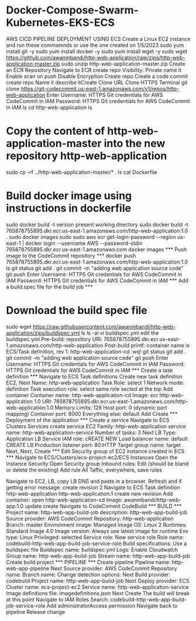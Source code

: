 # Docker-Compose-Swarm-Kubernetes-EKS-ECS







AWS CICD PIPELINE DEPLOYMENT USING ECS
Create a Linux EC2 instance and run these commamnds or use the one created on 1/5/2023
sudo yum install git -y
sudo yum install docker -y
sudo yum install wget -y
sudo wget https://github.com/awanmbandi/http-web-application/raw/zips/http-web-application-master.zip
sudo unzip http-web-application-master.zip
	Create an ECR Repository
Navigate to ECR
create repo
Visibility: Private
name it <http-web-application>
Enable scan on push
Disable Encryption
Create repo
	Create a code commit
create repo
Name it <http-web-application>
describe itCreate
Clone URL
Clone HTTPS
Terminal
git clone https://git-codecommit.us-east-1.amazonaws.com/v1/repos/http-web-application
Enter Username: HTTPS Git credentials for AWS CodeCommit in IAM
Password: HTTPS Git credentials for AWS CodeCommit in IAM
ls
cd http-web-application
ls
# Copy the content of http-web-application-master into the new repository http-web-application
sudo cp -rf ../http-web-application-master/* .
ls
cat Dockerfile
# Build docker image using instructions in dockerfile
sudo docker build -t <ecr repo URI> version present working directory
sudo docker build -t 765878755895.dkr.ecr.us-east-1.amazonaws.com/http-web-application:1.0 .
sudo docker images
sudo sudo
aws ecr get-login-password --region us-east-1 | docker login --username AWS --password-stdin 765878755895.dkr.ecr.us-east-1.amazonaws.com
docker images
	*** Push image to the CodeCommit repository ***
docker push 765878755895.dkr.ecr.us-east-1.amazonaws.com/http-web-application:1.0
ls
git status
git add .
git commit -m "adding web application source code"
git push
Enter Username: HTTPS Git credentials for AWS CodeCommit in IAM
Password: HTTPS Git credentials for AWS CodeCommit in IAM
	*** Add a build.spec file for the build job ***
# Download the build spec file
sudo wget https://raw.githubusercontent.com/awanmbandi/http-web-application/zips/buildspec.yml
ls
ls -al
vi buildspec.yml
edit the buildspec.yml
	Pre-build: repository URI: 765878755895.dkr.ecr.us-east-1.amazonaws.com/http-web-application
	Post-build printf: container name is ECS/Task definition, rev 1: http-web-application-cd
:wq!
git status
git add .
git commit -m "adding web application source code"
git push
Enter Username: HTTPS Git credentials for AWS CodeCommit in IAM
Password: HTTPS Git credentials for AWS CodeCommit in IAM
	*** Create a task definition ***
Navigate to ECS
Task definitions
Create new task definition
EC2, Next
Name: http-web-application
Task Role: select 1
Network mode: definition
Task execution role: select same role sected at the top
Add container
	Container name: http-web-application-cd
	Image: ecr http-web-application 1.0 URI: 765878755895.dkr.ecr.us-east-1.amazonaws.com/http-web-application:1.0
	Memory Limits: 128
	Host port: 0 (dynamic port mapping)
	Container port: 8000
	Everything else: default
	Add
Create
	*** Deployment of the application ***
	Create a service
Navigate to ECS Clusters
Services
create service
EC2
Family: http-web-application
service name: http-web-application-service
Number of tasks: 3
Next
LB Type: Application LB
Service IAM role: cREATE NEW
Load balancer name: default
CREATE LB
	Production listener port: 80:HTTP
	Target group name: target
Next, Next, Create
	*** Edit Security group of EC2 instance created in ECS ***
Navigate to ECS/Clusters/ecs-project-ec2/ECS Instances
Open the Instance
Security
Open Security group
Inbound rules: Edit (should be bland or delete the existing)
Add rule
	All Taffic, everywhere, save rules
	
Navigate to EC2, LB, copy LB DNS and paste in a browser.
Refresh and if getting error message: create revision 2
Navigate to ECS
Task definition
 http-web-application
 http-web-application:1
create new revision
Add container: open http-web-application-cd
Image: awanmbandi/http-web-app:1.0
update
create
Navigate to CodeCommit
CodeBuild
	*** BUILD ***
Project name: http-web-app-build-job
description: http-web-app-build-job
Source provider: AWS CodeCommit
Repository: http-web-application
Branch: master
Environment image: Managed image
OS: Linux 2
Runtimes: Standard
Image 4.0
Image version: Always use latest image for runtime
Env type: Linux
Privileged: selected
Service role: New service role
Role name: codebuild-http-web-app-build-job-service-role
Build specifications: Use a buildspec file
Buildspec name: buildspec.yml
Logs:
	Enable Cloudwatch
	Group name: http-web-app-build-job
	Stream name: http-web-app-build-job
Create build project
	*** PIPELINE ***
Create pipeline
Pipeline name: http-web-app-pipeline
Next
Source provider: AWS CodeCommit
Repository name:
Branch name:
Change detection options:
Next
Build provider: codebuild
Project name: http-web-app-build-job
Next
Deploy provider: ECS
Cluster name: ecs-project-ec2
Service name: http-web-application-service
Image definitions file: imagedefinitions.json
Next
Create
The build will break at this point
Navigate to IAM
Roles
Search: codebuild-http-web-app-build-job-service-role
	Add administratorAccess permission
Navigate back to pipeline
Release change
